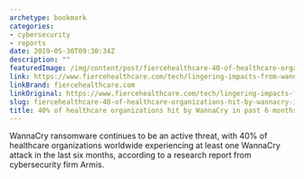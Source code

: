 ```yaml
---
archetype: bookmark
categories:
- cybersecurity
- reports
date: 2019-05-30T09:30:34Z
description: ""
featuredImage: /img/content/post/fiercehealthcare-40-of-healthcare-organizations-hit-by-wannacry-in-past-6-months.jpg
link: https://www.fiercehealthcare.com/tech/lingering-impacts-from-wannacry-40-healthcare-organizations-suffered-from-attack-past-6-months
linkBrand: fiercehealthcare.com
linkOriginal: https://www.fiercehealthcare.com/tech/lingering-impacts-from-wannacry-40-healthcare-organizations-suffered-from-attack-past-6-months
slug: fiercehealthcare-40-of-healthcare-organizations-hit-by-wannacry-in-past-6-months
title: 40% of healthcare organizations hit by WannaCry in past 6 months
---
```

WannaCry ransomware continues to be an active threat, with 40% of healthcare organizations worldwide experiencing at least one WannaCry attack in the last six months, according to a research report from cybersecurity firm Armis.
